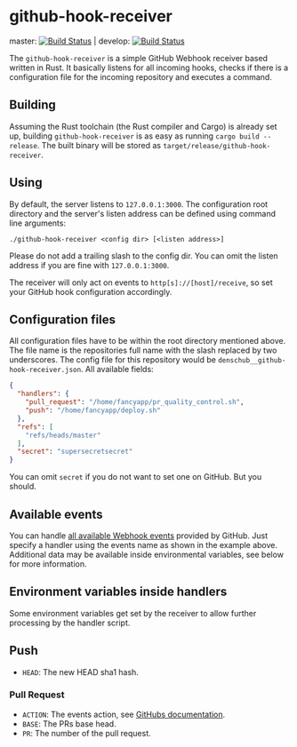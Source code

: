 # github-hook-receiver

master: [![Build Status](https://api.travis-ci.org/denschub/github-hook-receiver.svg?branch=master)](http://travis-ci.org/denschub/github-hook-receiver) |
develop: [![Build Status](https://api.travis-ci.org/denschub/github-hook-receiver.svg?branch=develop)](http://travis-ci.org/denschub/github-hook-receiver)

The `github-hook-receiver` is a simple GitHub Webhook receiver based written in
Rust. It basically listens for all incoming hooks, checks if there is a
configuration file for the incoming repository and executes a command.

## Building

Assuming the Rust toolchain (the Rust compiler and Cargo) is already set up,
building `github-hook-receiver` is as easy as running `cargo build --release`.
The built binary will be stored as `target/release/github-hook-receiver`.

## Using

By default, the server listens to `127.0.0.1:3000`. The configuration root
directory and the server's listen address can be defined using command line
arguments:

```
./github-hook-receiver <config dir> [<listen address>]
```

Please do not add a trailing slash to the config dir. You can omit the listen
address if you are fine with `127.0.0.1:3000`.

The receiver will only act on events to `http[s]://[host]/receive`, so set your
GitHub hook configuration accordingly.

## Configuration files

All configuration files have to be within the root directory mentioned above.
The file name is the repositories full name with the slash replaced by two
underscores. The config file for this repository would be
`denschub__github-hook-receiver.json`. All available fields:

```json
{
  "handlers": {
    "pull_request": "/home/fancyapp/pr_quality_control.sh",
    "push": "/home/fancyapp/deploy.sh"
  },
  "refs": [
    "refs/heads/master"
  ],
  "secret": "supersecretsecret"
}
```

You can omit `secret` if you do not want to set one on GitHub. But you should.

## Available events

You can handle [all available Webhook
events](https://developer.github.com/webhooks/#events) provided by GitHub. Just
specify a handler using the events name as shown in the example above.
Additional data may be available inside environmental variables, see below for
more information.

## Environment variables inside handlers

Some environment variables get set by the receiver to allow further processing
by the handler script.

## Push

* `HEAD`: The new HEAD sha1 hash.

### Pull Request

* `ACTION`: The events action, see [GitHubs documentation](https://developer.github.com/v3/activity/events/types/#pullrequestevent).
* `BASE`: The PRs base head.
* `PR`: The number of the pull request.
